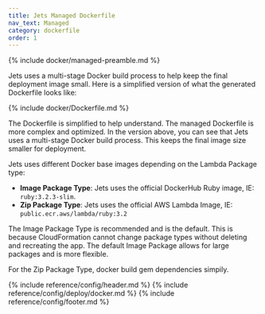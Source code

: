 ```yaml
---
title: Jets Managed Dockerfile
nav_text: Managed
category: dockerfile
order: 1
---
```


{% include docker/managed-preamble.md %}

Jets uses a multi-stage Docker build process to help keep the final deployment image small.  Here is a simplified version of what the generated Dockerfile looks like:

{% include docker/Dockerfile.md %}

The Dockerfile is simplified to help understand. The managed Dockerfile is more complex and optimized. In the version above, you can see that Jets uses a multi-stage Docker build process. This keeps the final image size smaller for deployment.

Jets uses different Docker base images depending on the Lambda Package type:

* **Image Package Type**: Jets uses the official DockerHub Ruby image, IE: `ruby:3.2.3-slim`.
* **Zip Package Type**: Jets uses the official AWS Lambda Image, IE: `public.ecr.aws/lambda/ruby:3.2`

The Image Package Type is recommended and is the default. This is because CloudFormation cannot change package types without deleting and recreating the app. The default Image Package allows for large packages and is more flexible.

For the Zip Package Type, docker build gem dependencies simpily.

{% include reference/config/header.md %}
{% include reference/config/deploy/docker.md %}
{% include reference/config/footer.md %}

